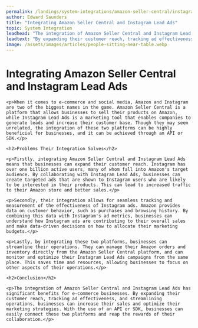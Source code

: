 ```yaml
---
permalink: /landings/system-integrations/amazon-seller-central/instagram-lead-ads
author: Edward Saunders
title: "Integrating Amazon Seller Central and Instagram Lead Ads"
topic: System Integration
leadhead: "The integration of Amazon Seller Central and Instagram Lead Ads has significant benefits for e-commerce businesses"
leadtext: "By expanding their customer reach, tracking ad effectiveness, and streamlining operations, businesses can increase their sales and optimize their marketing strategies. With the use of an API or SDK, businesses can easily connect these two platforms and reap the rewards of their collaboration."
image: /assets/images/articles/people-sitting-near-table.webp
---
```

<div class="arttext">
    <h1>Integrating Amazon Seller Central and Instagram Lead Ads</h1>

    <p>When it comes to e-commerce and social media, Amazon and Instagram are two of the biggest names in the game. Amazon Seller Central is a platform that allows businesses to sell their products on Amazon, while Instagram Lead Ads is a marketing tool that enables companies to generate leads and increase their customer base. Though they may seem unrelated, the integration of these two platforms can be highly beneficial for businesses, and it can be achieved through an API or SDK.</p>

    <h2>Problems Their Integration Solves</h2>

    <p>Firstly, integrating Amazon Seller Central and Instagram Lead Ads means that businesses can expand their customer reach. Instagram has over one billion active users, many of whom fall into Amazon's target audience. By collaborating with Instagram Lead Ads, businesses can create targeted ads that are shown to Instagram users who are likely to be interested in their products. This can lead to increased traffic to their Amazon store and better sales.</p>

    <p>Secondly, their integration allows for seamless tracking and measurement of the effectiveness of Instagram ads. Amazon provides data on customer behavior, such as purchases and browsing history. By combining this data with Instagram's ad metrics, businesses can understand how Instagram ads are contributing to their overall sales and make data-driven decisions on how to allocate their marketing budgets.</p>

    <p>Lastly, by integrating these two platforms, businesses can streamline their operations. They can manage their Amazon orders and inventory directly from the Amazon Seller Central platform, and can monitor and optimize their Instagram Lead Ads campaigns from the same place. This saves time and resources, allowing businesses to focus on other aspects of their operations.</p>

    <h2>Conclusion</h2>

    <p>The integration of Amazon Seller Central and Instagram Lead Ads has significant benefits for e-commerce businesses. By expanding their customer reach, tracking ad effectiveness, and streamlining operations, businesses can increase their sales and optimize their marketing strategies. With the use of an API or SDK, businesses can easily connect these two platforms and reap the rewards of their collaboration.</p>

</div>